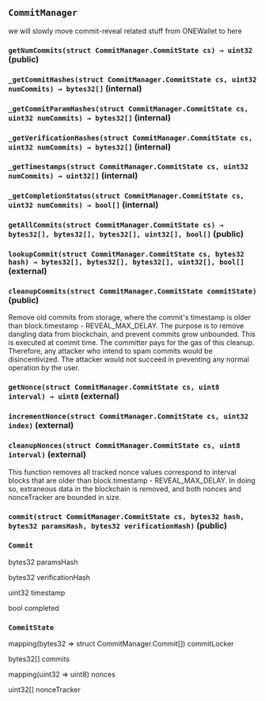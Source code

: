 ## `CommitManager`

we will slowly move commit-reveal related stuff from ONEWallet to here




### `getNumCommits(struct CommitManager.CommitState cs) → uint32` (public)





### `_getCommitHashes(struct CommitManager.CommitState cs, uint32 numCommits) → bytes32[]` (internal)





### `_getCommitParamHashes(struct CommitManager.CommitState cs, uint32 numCommits) → bytes32[]` (internal)





### `_getVerificationHashes(struct CommitManager.CommitState cs, uint32 numCommits) → bytes32[]` (internal)





### `_getTimestamps(struct CommitManager.CommitState cs, uint32 numCommits) → uint32[]` (internal)





### `_getCompletionStatus(struct CommitManager.CommitState cs, uint32 numCommits) → bool[]` (internal)





### `getAllCommits(struct CommitManager.CommitState cs) → bytes32[], bytes32[], bytes32[], uint32[], bool[]` (public)





### `lookupCommit(struct CommitManager.CommitState cs, bytes32 hash) → bytes32[], bytes32[], bytes32[], uint32[], bool[]` (external)





### `cleanupCommits(struct CommitManager.CommitState commitState)` (public)

Remove old commits from storage, where the commit's timestamp is older than block.timestamp - REVEAL_MAX_DELAY. The purpose is to remove dangling data from blockchain, and prevent commits grow unbounded. This is executed at commit time. The committer pays for the gas of this cleanup. Therefore, any attacker who intend to spam commits would be disincentivized. The attacker would not succeed in preventing any normal operation by the user.



### `getNonce(struct CommitManager.CommitState cs, uint8 interval) → uint8` (external)





### `incrementNonce(struct CommitManager.CommitState cs, uint32 index)` (external)





### `cleanupNonces(struct CommitManager.CommitState cs, uint8 interval)` (external)

This function removes all tracked nonce values correspond to interval blocks that are older than block.timestamp - REVEAL_MAX_DELAY. In doing so, extraneous data in the blockchain is removed, and both nonces and nonceTracker are bounded in size.



### `commit(struct CommitManager.CommitState cs, bytes32 hash, bytes32 paramsHash, bytes32 verificationHash)` (public)







### `Commit`


bytes32 paramsHash


bytes32 verificationHash


uint32 timestamp


bool completed


### `CommitState`


mapping(bytes32 => struct CommitManager.Commit[]) commitLocker


bytes32[] commits


mapping(uint32 => uint8) nonces


uint32[] nonceTracker



